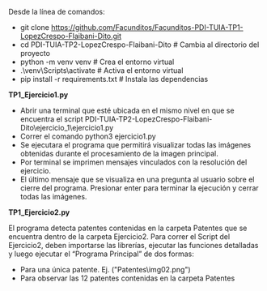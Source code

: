 Desde la línea de comandos:

* git clone https://github.com/Facunditos/Facunditos-PDI-TUIA-TP1-LopezCrespo-Flaibani-Dito.git
* cd PDI-TUIA-TP2-LopezCrespo-Flaibani-Dito           # Cambia al directorio del proyecto
* python -m venv venv             # Crea el entorno virtual
* .\venv\Scripts\activate         # Activa el entorno virtual
* pip install -r requirements.txt # Instala las dependencias


**TP1_Ejercicio1.py**

- Abrir una terminal que esté ubicada en el mismo nivel en que se encuentra el script PDI-TUIA-TP2-LopezCrespo-Flaibani-Dito\ejercicio_1\ejercicio1.py
- Correr el comando python3 ejercicio1.py
- Se ejecutara el programa que permitirá visualizar todas las imágenes obtenidas durante el procesamiento de la imagen principal. 
- Por terminal se imprimen mensajes vinculados con la resolución del ejercicio. 
- El último mensaje que se visualiza en una pregunta al usuario sobre el cierre del programa. Presionar enter para terminar la ejecución y cerrar todas las imágenes. 


**TP1_Ejercicio2.py**

El programa detecta patentes contenidas en la carpeta Patentes que se encuentra dentro de la carpeta Ejercicio2.
Para correr el Script del Ejercicio2, deben importarse las librerías, ejecutar las funciones detalladas y luego ejecutar el “Programa Principal” de dos formas:
- Para una única patente. Ej. ("Patentes\img02.png")
- Para observar las 12 patentes contenidas en la carpeta Patentes



